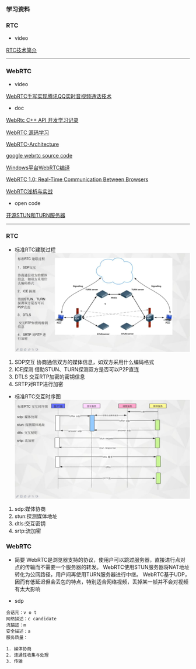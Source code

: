 ### 学习资料

### RTC

- video
  
[RTC技术简介](https://www.bilibili.com/video/BV1jX4y137KM?spm_id_from=333.337.search-card.all.click&vd_source=3c71e3397ca331aa190dd5e2f3a7c122)


***
### WebRTC
- video 

[WebRTC手写实现腾讯QQ实时音视频通话技术](https://www.bilibili.com/video/BV1VK4y1N7EN/?p=2&spm_id_from=pageDriver&vd_source=3c71e3397ca331aa190dd5e2f3a7c122)

- doc  

[WebRtc C++ API 开发学习记录](https://github.com/HATTER-LONG/NoteBook_WebRtcLearning)

[WebRTC 源码学习](https://github.com/elesos/webrtc)

[WebRTC-Architecture](https://webrtc.github.io/webrtc-org/architecture/)

[google webrtc source code](https://chromium.googlesource.com/external/webrtc)

[Windows平台WebRTC编译](https://blog.jianchihu.net/windows-webrtc-build.html)

[WebRTC 1.0: Real-Time Communication Between Browsers](https://w3c.github.io/webrtc-pc/)

[WebRTC浅析与实战](https://davidchen93.blog.csdn.net/article/details/120067269?spm=1001.2101.3001.6650.2&utm_medium=distribute.pc_relevant.none-task-blog-2%7Edefault%7ECTRLIST%7ERate-2-120067269-blog-6947101.pc_relevant_multi_platform_featuressortv2dupreplace&depth_1-utm_source=distribute.pc_relevant.none-task-blog-2%7Edefault%7ECTRLIST%7ERate-2-120067269-blog-6947101.pc_relevant_multi_platform_featuressortv2dupreplace&utm_relevant_index=3)

- open code

[开源STUN和TURN服务器](http://webrtcbook.com/turnserver/)

***

### RTC

- 标准RTC建联过程
![rtc-connect](./img/rtc-connect.png)
1. SDP交互
   协商通信双方的媒体信息，如双方采用什么编码格式
2. ICE探测
   借助STUN、TURN探测双方是否可以P2P直连
3. DTLS
   交互RTP加密的密钥信息
4. SRTP对RTP进行加密

- 标准RTC交互时序图
![RTC_Interaction_Sequence](./img/RTC_Interaction_Sequence.png)
1. sdp:媒体协商
2. stun:探测媒体地址
3. dtls:交互密钥
4. srtp:流加密
   

### WebRTC
- 简要
WebRTC是浏览器支持的协议，使用户可以跳过服务器，直接进行点对点的传输而不需要一个服务器的转发。
WebRTC使用STUN服务器将NAT地址转化为公网路径，用户间再使用TURN服务器进行中继。
WebRTC基于UDP，因而有低延迟但会丢包的特点，特别适合网络视频，丢掉某一帧并不会对视频有太大影响

- sdp
```
会话元：v o t
网络描述：c candidate
流描述：m
安全描述：a
服务质量：
```

```
1. 媒体协商
2. 连通性收集与处理
3. 传输

```

